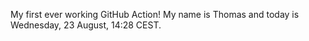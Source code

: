 My first ever working GitHub Action!
My name is Thomas and today is Wednesday, 23 August, 14:28 CEST. 
